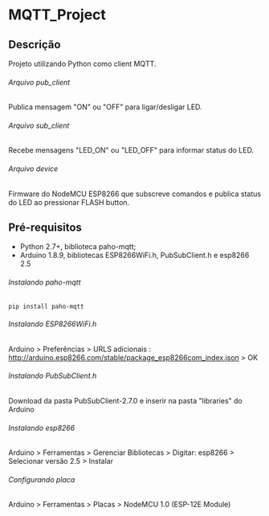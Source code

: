 # MQTT_Project
## Descrição
Projeto utilizando Python como client MQTT.

###### Arquivo pub_client
Publica mensagem "ON" ou "OFF" para ligar/desligar LED.

###### Arquivo sub_client
Recebe mensagens "LED_ON" ou "LED_OFF" para informar status do LED.

###### Arquivo device
Firmware do NodeMCU ESP8266 que subscreve comandos e publica status do LED ao pressionar FLASH button.

## Pré-requisitos
- Python 2.7+, biblioteca paho-mqtt;
- Arduino 1.8.9, bibliotecas ESP8266WiFi.h, PubSubClient.h e esp8266 2.5
###### Instalando paho-mqtt
```
pip install paho-mqtt
```

###### Instalando ESP8266WiFi.h
Arduino > Preferências > URLS adicionais : http://arduino.esp8266.com/stable/package_esp8266com_index.json > OK

###### Instalando PubSubClient.h
Download da pasta PubSubClient-2.7.0 e inserir na pasta "libraries" do Arduino

###### Instalando esp8266
Arduino > Ferramentas > Gerenciar Bibliotecas > Digitar: esp8266 > Selecionar versão 2.5 > Instalar

###### Configurando placa
Arduino > Ferramentas > Placas > NodeMCU 1.0 (ESP-12E Module)
